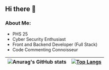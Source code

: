 ## Hi there 👋

### About Me:
- PHS 25
- Cyber Security Enthusiast
- Front and Backend Developer (Full Stack)
- Code Commenting Connoisseur

| ![Anurag's GitHub stats](https://github-readme-stats.vercel.app/api?username=Vort3xed&rank_icon=github) | [![Top Langs](https://github-readme-stats.vercel.app/api/top-langs/?username=Vort3xed&layout=compact)](https://github.com/anuraghazra/github-readme-stats) |
| ------------- | ------------- |
